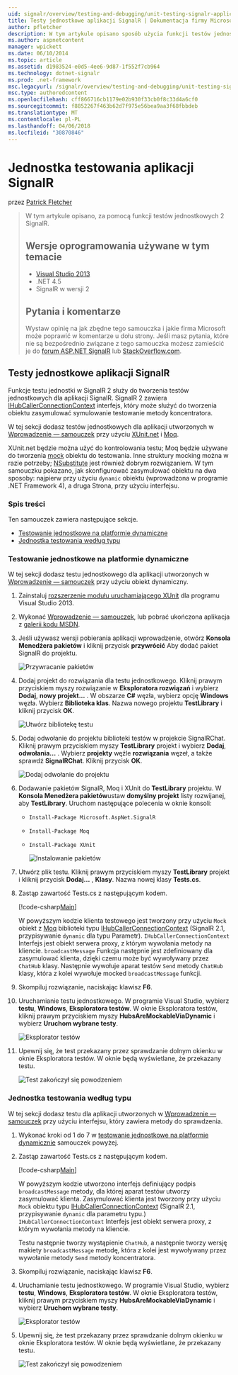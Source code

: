 ```yaml
---
uid: signalr/overview/testing-and-debugging/unit-testing-signalr-applications
title: Testy jednostkowe aplikacji SignalR | Dokumentacja firmy Microsoft
author: pfletcher
description: W tym artykule opisano sposób użycia funkcji testów jednostkowych 2.0 SignalR.
ms.author: aspnetcontent
manager: wpickett
ms.date: 06/10/2014
ms.topic: article
ms.assetid: d1983524-e0d5-4ee6-9d87-1f552f7cb964
ms.technology: dotnet-signalr
ms.prod: .net-framework
msc.legacyurl: /signalr/overview/testing-and-debugging/unit-testing-signalr-applications
msc.type: authoredcontent
ms.openlocfilehash: cff866716cb1179e02b930f33cb0f8c33d4a6cf0
ms.sourcegitcommit: f8852267f463b62d7f975e56bea9aa3f68fbbdeb
ms.translationtype: MT
ms.contentlocale: pl-PL
ms.lasthandoff: 04/06/2018
ms.locfileid: "30870846"
---
```

<a name="unit-testing-signalr-applications"></a>Jednostka testowania aplikacji SignalR
====================
przez [Patrick Fletcher](https://github.com/pfletcher)

> W tym artykule opisano, za pomocą funkcji testów jednostkowych 2 SignalR. 
> 
> ## <a name="software-versions-used-in-this-topic"></a>Wersje oprogramowania używane w tym temacie
> 
> 
> - [Visual Studio 2013](https://www.microsoft.com/visualstudio/eng/2013-downloads)
> - .NET 4.5
> - SignalR w wersji 2
>   
> 
> 
> ## <a name="questions-and-comments"></a>Pytania i komentarze
> 
> Wystaw opinię na jak zbędne tego samouczka i jakie firma Microsoft może poprawić w komentarze u dołu strony. Jeśli masz pytania, które nie są bezpośrednio związane z tego samouczka możesz zamieścić je do [forum ASP.NET SignalR](https://forums.asp.net/1254.aspx/1?ASP+NET+SignalR) lub [StackOverflow.com](http://stackoverflow.com/).


<a id="unit"></a>
## <a name="unit-testing-signalr-applications"></a>Testy jednostkowe aplikacji SignalR

Funkcje testu jednostki w SignalR 2 służy do tworzenia testów jednostkowych dla aplikacji SignalR. SignalR 2 zawiera [IHubCallerConnectionContext](https://msdn.microsoft.com/library/microsoft.aspnet.signalr.hubs.ihubcallerconnectioncontext(v=vs.118).aspx) interfejs, który może służyć do tworzenia obiektu zasymulować symulowanie testowanie metody koncentratora.

W tej sekcji dodasz testów jednostkowych dla aplikacji utworzonych w [Wprowadzenie — samouczek](../getting-started/tutorial-getting-started-with-signalr.md) przy użyciu [XUnit.net](https://github.com/xunit/xunit) i [Moq](https://github.com/Moq/moq4).

XUnit.net będzie można użyć do kontrolowania testu; Moq będzie używane do tworzenia [mock](http://en.wikipedia.org/wiki/Mock_object) obiektu do testowania. Inne struktury mocking można w razie potrzeby; [NSubstitute](http://nsubstitute.github.io/) jest również dobrym rozwiązaniem. W tym samouczku pokazano, jak skonfigurować zasymulować obiektu na dwa sposoby: najpierw przy użyciu `dynamic` obiektu (wprowadzona w programie .NET Framework 4), a druga Strona, przy użyciu interfejsu.

### <a name="contents"></a>Spis treści

Ten samouczek zawiera następujące sekcje.

- [Testowanie jednostkowe na platformie dynamiczne](#dynamic)
- [Jednostka testowania według typu](#type)

<a id="dynamic"></a>
### <a name="unit-testing-with-dynamic"></a>Testowanie jednostkowe na platformie dynamiczne

W tej sekcji dodasz testu jednostkowego dla aplikacji utworzonych w [Wprowadzenie — samouczek](../getting-started/tutorial-getting-started-with-signalr.md) przy użyciu obiekt dynamiczny.

1. Zainstaluj [rozszerzenie modułu uruchamiającego XUnit](https://visualstudiogallery.msdn.microsoft.com/463c5987-f82b-46c8-a97e-b1cde42b9099) dla programu Visual Studio 2013.
2. Wykonać [Wprowadzenie — samouczek](../getting-started/tutorial-getting-started-with-signalr.md), lub pobrać ukończona aplikacja z [galerii kodu MSDN](https://code.msdn.microsoft.com/SignalR-Getting-Started-b9d18aa9).
3. Jeśli używasz wersji pobierania aplikacji wprowadzenie, otwórz **Konsola Menedżera pakietów** i kliknij przycisk **przywrócić** Aby dodać pakiet SignalR do projektu.

    ![Przywracanie pakietów](unit-testing-signalr-applications/_static/image1.png)
4. Dodaj projekt do rozwiązania dla testu jednostkowego. Kliknij prawym przyciskiem myszy rozwiązanie w **Eksploratora rozwiązań** i wybierz **Dodaj**, **nowy projekt...** . W obszarze **C#** węzła, wybierz opcję **Windows** węzła. Wybierz **Biblioteka klas**. Nazwa nowego projektu **TestLibrary** i kliknij przycisk **OK**.

    ![Utwórz bibliotekę testu](unit-testing-signalr-applications/_static/image2.png)
5. Dodaj odwołanie do projektu biblioteki testów w projekcie SignalRChat. Kliknij prawym przyciskiem myszy **TestLibrary** projekt i wybierz **Dodaj**, **odwołania...** . Wybierz **projekty** węźle **rozwiązania** węzeł, a także sprawdź **SignalRChat**. Kliknij przycisk **OK**.

    ![Dodaj odwołanie do projektu](unit-testing-signalr-applications/_static/image3.png)
6. Dodawanie pakietów SignalR, Moq i XUnit do **TestLibrary** projektu. W **Konsola Menedżera pakietów**ustaw **domyślny projekt** listy rozwijanej, aby **TestLibrary**. Uruchom następujące polecenia w oknie konsoli:

   - `Install-Package Microsoft.AspNet.SignalR`
   - `Install-Package Moq`
   - `Install-Package XUnit`

     ![Instalowanie pakietów](unit-testing-signalr-applications/_static/image4.png)
7. Utwórz plik testu. Kliknij prawym przyciskiem myszy **TestLibrary** projekt i kliknij przycisk **Dodaj...** , **Klasy**. Nazwa nowej klasy **Tests.cs**.
8. Zastąp zawartość Tests.cs z następującym kodem.

    [!code-csharp[Main](unit-testing-signalr-applications/samples/sample1.cs)]

    W powyższym kodzie klienta testowego jest tworzony przy użyciu `Mock` obiekt z [Moq](https://github.com/Moq/moq4) biblioteki typu [IHubCallerConnectionContext](https://msdn.microsoft.com/library/microsoft.aspnet.signalr.hubs.ihubcallerconnectioncontext(v=vs.118).aspx) (SignalR 2.1, przypisywanie `dynamic` dla typu Parametr). `IHubCallerConnectionContext` Interfejs jest obiekt serwera proxy, z którym wywołania metody na kliencie. `broadcastMessage` Funkcja następnie jest zdefiniowany dla zasymulować klienta, dzięki czemu może być wywoływany przez `ChatHub` klasy. Następnie wywołuje aparat testów `Send` metody `ChatHub` klasy, która z kolei wywołuje mocked `broadcastMessage` funkcji.
9. Skompiluj rozwiązanie, naciskając klawisz **F6**.
10. Uruchamianie testu jednostkowego. W programie Visual Studio, wybierz **testu**, **Windows**, **Eksploratora testów**. W oknie Eksploratora testów, kliknij prawym przyciskiem myszy **HubsAreMockableViaDynamic** i wybierz **Uruchom wybrane testy**.

    ![Eksplorator testów](unit-testing-signalr-applications/_static/image5.png)
11. Upewnij się, że test przekazany przez sprawdzanie dolnym okienku w oknie Eksploratora testów. W oknie będą wyświetlane, że przekazany testu.

    ![Test zakończył się powodzeniem](unit-testing-signalr-applications/_static/image6.png)

<a id="type"></a>
### <a name="unit-testing-by-type"></a>Jednostka testowania według typu

W tej sekcji dodasz testu dla aplikacji utworzonych w [Wprowadzenie — samouczek](../getting-started/tutorial-getting-started-with-signalr.md) przy użyciu interfejsu, który zawiera metody do sprawdzenia.

1. Wykonać kroki od 1 do 7 w [testowanie jednostkowe na platformie dynamicznie](#dynamic) samouczek powyżej.
2. Zastąp zawartość Tests.cs z następującym kodem.

    [!code-csharp[Main](unit-testing-signalr-applications/samples/sample2.cs)]

    W powyższym kodzie utworzono interfejs definiujący podpis `broadcastMessage` metody, dla której aparat testów utworzy zasymulować klienta. Zasymulować klienta jest tworzony przy użyciu `Mock` obiektu typu [IHubCallerConnectionContext](https://msdn.microsoft.com/library/microsoft.aspnet.signalr.hubs.ihubcallerconnectioncontext(v=vs.118).aspx) (SignalR 2.1, przypisywanie `dynamic` dla parametru typu.) `IHubCallerConnectionContext` Interfejs jest obiekt serwera proxy, z którym wywołania metody na kliencie.

    Testu następnie tworzy wystąpienie `ChatHub`, a następnie tworzy wersję makiety `broadcastMessage` metodę, która z kolei jest wywoływany przez wywołanie metody `Send` metody koncentratora.
3. Skompiluj rozwiązanie, naciskając klawisz **F6**.
4. Uruchamianie testu jednostkowego. W programie Visual Studio, wybierz **testu**, **Windows**, **Eksploratora testów**. W oknie Eksploratora testów, kliknij prawym przyciskiem myszy **HubsAreMockableViaDynamic** i wybierz **Uruchom wybrane testy**.

    ![Eksplorator testów](unit-testing-signalr-applications/_static/image7.png)
5. Upewnij się, że test przekazany przez sprawdzanie dolnym okienku w oknie Eksploratora testów. W oknie będą wyświetlane, że przekazany testu.

    ![Test zakończył się powodzeniem](unit-testing-signalr-applications/_static/image8.png)
